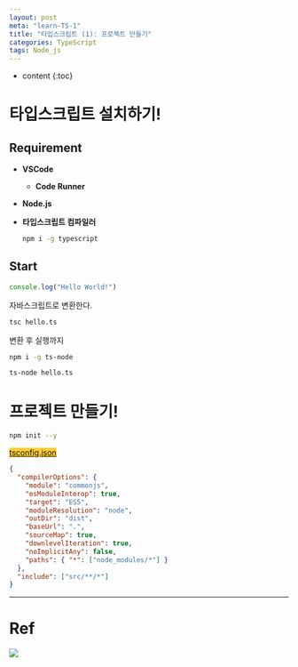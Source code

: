 ```yaml
---
layout: post
meta: "learn-TS-1"
title: "타입스크립트 (1): 프로젝트 만들기"
categories: TypeScript
tags: Node_js
---
```


* content
{:toc}


# 타입스크립트 설치하기!

## Requirement

- **VSCode**

  - **Code Runner**

- **Node.js**

- **타입스크립트 컴파일러**

  ```sh
  npm i -g typescript
  ```

## Start

```typescript
console.log("Hello World!")
```

자바스크립트로 변환한다.

```sh
tsc hello.ts
```

변환 후 실행까지

```sh
npm i -g ts-node
```

```sh
ts-node hello.ts
```



# 프로젝트 만들기!

```sh
npm init --y
```



<u style="background:#ffcc33">tsconfig.json</u>

```json
{
  "compilerOptions": {
    "module": "commonjs",
    "esModuleInterop": true,
    "target": "ES5",
    "moduleResolution": "node",
    "outDir": "dist",
    "baseUrl": ".",
    "sourceMap": true,
    "downlevelIteration": true,
    "noImplicitAny": false,
    "paths": { "*": ["node_modules/*"] }
  },
  "include": ["src/**/*"]
}
```









---

# Ref

![](https://image.aladin.co.kr/product/23421/79/cover500/k092638385_1.jpg)

